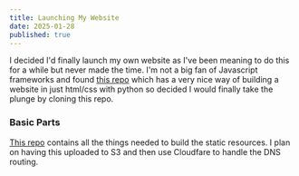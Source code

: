 ```yaml
---
title: Launching My Website
date: 2025-01-28
published: true
---
```


I decided I'd finally launch my own website as I've been meaning to do this for a while but
never made the time. I'm not a big fan of Javascript frameworks and found [this repo](https://github.com/arnath/vijayp.dev)
which has a very nice way of building a website in just html/css with python so decided I would
finally take the plunge by cloning this repo.

### Basic Parts

[This repo](https://github.com/dflaten/dflaten.devhttps://github.com/dflaten/dflaten.dev) contains all the
things needed to build the static resources. I plan on having this uploaded to S3 and then use Cloudfare to
handle the DNS routing.
